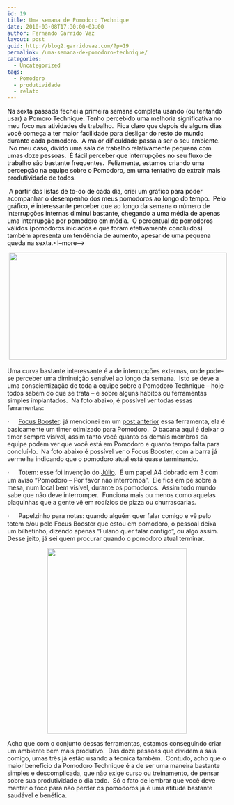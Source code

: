 ```yaml
---
id: 19
title: Uma semana de Pomodoro Technique
date: 2010-03-08T17:30:00-03:00
author: Fernando Garrido Vaz
layout: post
guid: http://blog2.garridovaz.com/?p=19
permalink: /uma-semana-de-pomodoro-technique/
categories:
  - Uncategorized
tags:
  - Pomodoro
  - produtividade
  - relato
---
```

<!--:en-->

<span style="color: black;">Na sexta passada fechei a primeira semana completa usando (ou tentando usar) a Pomoro Technique. Tenho percebido uma melhoria significativa no meu foco nas atividades de trabalho.&nbsp; Fica claro que depois de alguns dias voc&ecirc; come&ccedil;a a ter maior facilidade para desligar do resto do mundo durante cada pomodoro.&nbsp; A maior dificuldade passa a ser o seu ambiente. &nbsp;No meu caso, divido uma sala de trabalho relativamente pequena com umas doze pessoas.&nbsp; &Eacute; f&aacute;cil perceber que interrup&ccedil;&otilde;es no seu fluxo de trabalho s&atilde;o bastante frequentes.&nbsp; Felizmente, estamos criando uma percep&ccedil;&atilde;o na equipe sobre o Pomodoro, em uma tentativa de extrair mais produtividade de todos.&nbsp; </span>

<span style="color: black;">&nbsp;A partir das listas de to-do de cada dia, criei um gr&aacute;fico para poder acompanhar o desempenho dos meus pomodoros ao longo do tempo.&nbsp; Pelo gr&aacute;fico, &eacute; interessante perceber que ao longo da semana o n&uacute;mero de interrup&ccedil;&otilde;es internas diminui bastante, chegando a uma m&eacute;dia de apenas uma interrup&ccedil;&atilde;o por pomodoro em m&eacute;dia.&nbsp; O percentual de pomodoros v&aacute;lidos (pomodoros iniciados e que foram efetivamente conclu&iacute;dos) tamb&eacute;m apresenta um tend&ecirc;ncia de aumento, apesar de uma pequena queda na sexta.<!&#8211;more&#8211;></span>

<p style="text-align: center;">
  <span style="color: #17375e;">&nbsp;<a href='https://i0.wp.com/blog.garridovaz.com/wp-content/uploads/2010/03/image0023.png'><img src="https://i1.wp.com/blog.garridovaz.com/wp-content/uploads/2010/03/image0023-300x147.png?resize=500%2C246" width="500" height="246" data-recalc-dims="1" /></a><br /> </span>
</p>

Uma curva bastante interessante &eacute; a de interrup&ccedil;&otilde;es externas, onde pode-se perceber uma diminui&ccedil;&atilde;o sens&iacute;vel ao longo da semana.&nbsp; Isto se deve a uma conscientiza&ccedil;&atilde;o de toda a equipe sobre a Pomodoro Technique &ndash; hoje todos sabem do que se trata &ndash; e sobre alguns h&aacute;bitos ou ferramentas simples implantados.&nbsp; Na foto abaixo, &eacute; poss&iacute;vel ver todas essas ferramentas:

<p class="MsoListParagraph" style="">
  <span style="font-family: Symbol;"><span style="">&middot;<span style="font: 7.0pt Times New Roman;">&nbsp;&nbsp;&nbsp;&nbsp;&nbsp;&nbsp;&nbsp;&nbsp; </span></span></span><a href="http://focusboosterapp.com/">Focus Booster</a>: j&aacute; mencionei em um <a href="http://blog.garridovaz.com/beta-teste-da-pomodo-technique">post anterior</a> essa ferramenta, ela &eacute; basicamente um timer otimizado para Pomodoro. &nbsp;O bacana aqui &eacute; deixar o timer sempre vis&iacute;vel, assim tanto voc&ecirc; quanto os demais membros da equipe podem ver que voc&ecirc; est&aacute; em Pomodoro e quanto tempo falta para conclu&iacute;-lo.&nbsp; Na foto abaixo &eacute; poss&iacute;vel ver o Focus Booster, com a barra j&aacute; vermelha indicando que o pomodoro atual est&aacute; quase terminando.
</p>

<p class="MsoListParagraph" style="">
  <span style="font-family: Symbol;"><span style="">&middot;<span style="font: 7.0pt Times New Roman;">&nbsp;&nbsp;&nbsp;&nbsp;&nbsp;&nbsp;&nbsp;&nbsp; </span></span></span>Totem: esse foi inven&ccedil;&atilde;o do <a href="http://monteiro.eti.br/">J&uacute;lio</a>.&nbsp; &Eacute; um papel A4 dobrado em 3 com um aviso &ldquo;Pomodoro &ndash; Por favor n&atilde;o interrompa&rdquo;.&nbsp; Ele fica em p&eacute; sobre a mesa, num local bem vis&iacute;vel, durante os pomodoros.&nbsp; Assim todo mundo sabe que n&atilde;o deve interromper.&nbsp; Funciona mais ou menos como aquelas plaquinhas que a gente v&ecirc; em rod&iacute;zios de pizza ou churrascarias.
</p>

<p class="MsoListParagraph" style="">
  <span style="font-family: Symbol;"><span style="">&middot;<span style="font: 7.0pt Times New Roman;">&nbsp;&nbsp;&nbsp;&nbsp;&nbsp;&nbsp;&nbsp;&nbsp; </span></span></span>Papelzinho para notas: quando algu&eacute;m quer falar comigo e v&ecirc; pelo totem e/ou pelo Focus Booster que estou em pomodoro, o pessoal deixa um bilhetinho, dizendo apenas &ldquo;Fulano quer falar contigo&rdquo;, ou algo assim.&nbsp; Desse jeito, j&aacute; sei quem procurar quando o pomodoro atual terminar.
</p>

<p style="text-align: center;">
  <span style=""><img src="https://i1.wp.com/blog.garridovaz.com/wp-content/uploads/2010/03/image0051-225x300.jpg?resize=320%2C426" width="320" height="426" data-recalc-dims="1" /><br /> </span>
</p>

Acho que com o conjunto dessas ferramentas, estamos conseguindo criar um ambiente bem mais produtivo.&nbsp; Das doze pessoas que dividem a sala comigo, umas tr&ecirc;s j&aacute; est&atilde;o usando a t&eacute;cnica tamb&eacute;m.&nbsp; Contudo, acho que o maior benef&iacute;cio da Pomodoro Technique &eacute; a de ser uma maneira bastante simples e descomplicada, que n&atilde;o exige curso ou treinamento, de pensar sobre sua produtividade o dia todo.&nbsp; S&oacute; o fato de lembrar que voc&ecirc; deve manter o foco para n&atilde;o perder os pomodoros j&aacute; &eacute; uma atitude bastante saud&aacute;vel e ben&eacute;fica.&nbsp;

<!--:-->